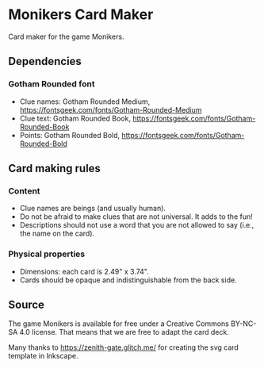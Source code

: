 # Monikers Card Maker
Card maker for the game Monikers.

## Dependencies
### Gotham Rounded font
* Clue names: Gotham Rounded Medium, https://fontsgeek.com/fonts/Gotham-Rounded-Medium
* Clue text: Gotham Rounded Book, https://fontsgeek.com/fonts/Gotham-Rounded-Book
* Points: Gotham Rounded Bold, https://fontsgeek.com/fonts/Gotham-Rounded-Bold

## Card making rules
### Content
* Clue names are beings (and usually human).
* Do not be afraid to make clues that are not universal. It adds to the fun!
* Descriptions should not use a word that you are not allowed to say (i.e., the name on the card).

### Physical properties
* Dimensions: each card is 2.49" x 3.74".
* Cards should be opaque and indistinguishable from the back side.

## Source
The game Monikers is available for free under a Creative Commons BY-NC-SA 4.0 license. That means that we are free to adapt the card deck.

Many thanks to https://zenith-gate.glitch.me/ for creating the svg card template in Inkscape.
